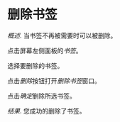 # 删除书签

*概述*.
当书签不再被需要时可以被删除。

点击屏幕左侧面板的*书签*。

选择要删除的书签。

点击*删除*按钮打开*删除书签*窗口。

点击*确定*删除所选书签。

*结果*.
您成功的删除了书签。


